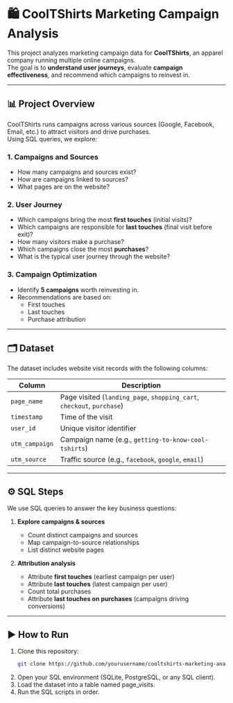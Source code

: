 # 🛍️ CoolTShirts Marketing Campaign Analysis

This project analyzes marketing campaign data for **CoolTShirts**, an apparel company running multiple online campaigns.  
The goal is to **understand user journeys**, evaluate **campaign effectiveness**, and recommend which campaigns to reinvest in.

---

## 📊 Project Overview

CoolTShirts runs campaigns across various sources (Google, Facebook, Email, etc.) to attract visitors and drive purchases.  
Using SQL queries, we explore:

### 1. Campaigns and Sources
- How many campaigns and sources exist?  
- How are campaigns linked to sources?  
- What pages are on the website?  

### 2. User Journey
- Which campaigns bring the most **first touches** (initial visits)?  
- Which campaigns are responsible for **last touches** (final visit before exit)?  
- How many visitors make a purchase?  
- Which campaigns close the most **purchases**?  
- What is the typical user journey through the website?  

### 3. Campaign Optimization
- Identify **5 campaigns** worth reinvesting in.  
- Recommendations are based on:  
  - First touches  
  - Last touches  
  - Purchase attribution  

---

## 🗂 Dataset

The dataset includes website visit records with the following columns:

| Column        | Description                                                                 |
|---------------|-----------------------------------------------------------------------------|
| `page_name`   | Page visited (`landing_page`, `shopping_cart`, `checkout`, `purchase`)     |
| `timestamp`   | Time of the visit                                                          |
| `user_id`     | Unique visitor identifier                                                  |
| `utm_campaign`| Campaign name (e.g., `getting-to-know-cool-tshirts`)                       |
| `utm_source`  | Traffic source (e.g., `facebook`, `google`, `email`)                       |

---

## ⚙️ SQL Steps

We use SQL queries to answer the key business questions:

1. **Explore campaigns & sources**
   - Count distinct campaigns and sources  
   - Map campaign-to-source relationships  
   - List distinct website pages  

2. **Attribution analysis**
   - Attribute **first touches** (earliest campaign per user)  
   - Attribute **last touches** (latest campaign per user)  
   - Count total purchases  
   - Attribute **last touches on purchases** (campaigns driving conversions)  

---

## ▶️ How to Run

1. Clone this repository:  
   ```bash
   git clone https://github.com/yourusername/cooltshirts-marketing-analysis.git

2. Open your SQL environment (SQLite, PostgreSQL, or any SQL client).
3. Load the dataset into a table named page_visits.
4. Run the SQL scripts in order.